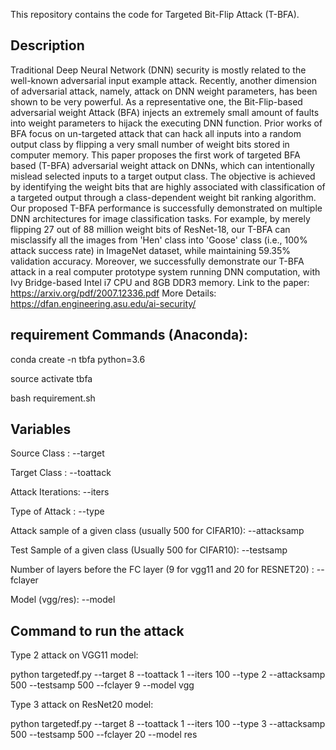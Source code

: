 This repository contains the code for Targeted Bit-Flip Attack (T-BFA).


## Description
Traditional Deep Neural Network (DNN) security is mostly related to the well-known adversarial input example attack. Recently, another dimension of adversarial attack, namely, attack on DNN weight parameters, has been shown to be very powerful. As a representative one, the Bit-Flip-based adversarial weight Attack (BFA) injects an extremely small amount of faults into weight parameters to hijack the executing DNN function. Prior works of BFA focus on un-targeted attack that can hack all inputs into a random output class by flipping a very small number of weight bits stored in computer memory. This paper proposes the first work of targeted BFA based (T-BFA) adversarial weight attack on DNNs, which can intentionally mislead selected inputs to a target output class. The objective is achieved by identifying the weight bits that are highly associated with classification of a targeted output through a class-dependent weight bit ranking algorithm. Our proposed T-BFA performance is successfully demonstrated on multiple DNN architectures for image classification tasks. For example, by merely flipping 27 out of 88 million weight bits of ResNet-18, our T-BFA can misclassify all the images from 'Hen' class into 'Goose' class (i.e., 100% attack success rate) in ImageNet dataset, while maintaining 59.35% validation accuracy. Moreover, we successfully demonstrate our T-BFA attack in a real computer prototype system running DNN computation, with Ivy Bridge-based Intel i7 CPU and 8GB DDR3 memory. Link to the paper: https://arxiv.org/pdf/2007.12336.pdf More Details: https://dfan.engineering.asu.edu/ai-security/

## requirement Commands (Anaconda):

conda create -n tbfa python=3.6

source activate tbfa

bash requirement.sh

## Variables

Source Class : --target

Target Class : --toattack

Attack Iterations: --iters

Type of Attack : --type

Attack sample of a given class (usually 500 for CIFAR10): --attacksamp

Test  Sample of a given class (Usually 500 for CIFAR10): --testsamp

Number of layers before the FC layer (9 for vgg11 and 20 for RESNET20) : --fclayer

Model (vgg/res): --model

## Command to run the attack

Type 2 attack on VGG11 model:

python targetedf.py --target 8 --toattack 1 --iters 100 --type 2 --attacksamp 500 --testsamp 500 --fclayer 9 --model vgg

Type 3 attack on ResNet20 model:

python targetedf.py --target 8 --toattack 1 --iters 100 --type 3 --attacksamp 500 --testsamp 500 --fclayer 20 --model res

